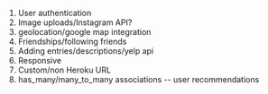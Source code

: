 1. User authentication
2. Image uploads/Instagram API?
3. geolocation/google map integration
4. Friendships/following friends
5. Adding entries/descriptions/yelp api
6. Responsive
7. Custom/non Heroku URL
8. has_many/many_to_many associations -- user  recommendations
